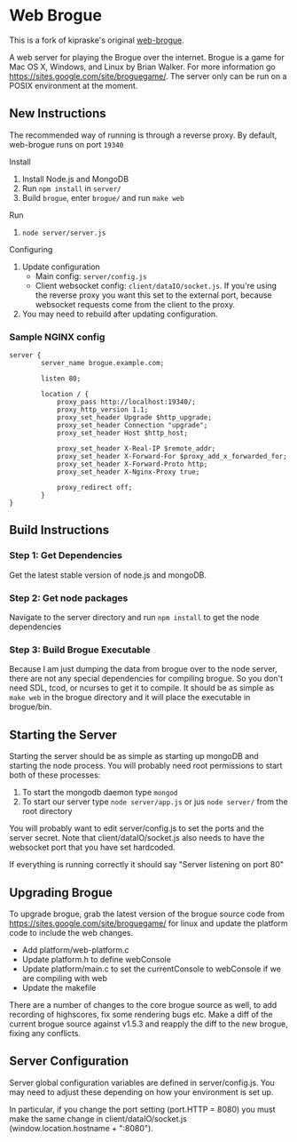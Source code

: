 Web Brogue
==========

This is a fork of kipraske's original [web-brogue](https://github.com/kipraske/web-brogue).

A web server for playing the Brogue over the internet.  Brogue is a game for Mac OS X, Windows, and Linux by Brian Walker.  For more information go https://sites.google.com/site/broguegame/.  The server only can be run on a POSIX environment at the moment.

New Instructions
-----

The recommended way of running is through a reverse proxy. By default, web-brogue
runs on port `19340`

Install

1. Install Node.js and MongoDB
1. Run `npm install` in `server/`
1. Build `brogue`, enter `brogue/` and run `make web`

Run
1. `node server/server.js`

Configuring

1. Update configuration
    - Main config: `server/config.js`
    - Client websocket config: `client/dataIO/socket.js`. If you're using the reverse proxy you want this set to the external port, because websocket requests come from the client to the proxy.
1. You may need to rebuild after updating configuration.

### Sample NGINX config

```nginx
server {
        server_name brogue.example.com;

        listen 80;

        location / {
            proxy_pass http://localhost:19340/;
            proxy_http_version 1.1;
            proxy_set_header Upgrade $http_upgrade;
            proxy_set_header Connection "upgrade";
            proxy_set_header Host $http_host;

            proxy_set_header X-Real-IP $remote_addr;
            proxy_set_header X-Forward-For $proxy_add_x_forwarded_for;
            proxy_set_header X-Forward-Proto http;
            proxy_set_header X-Nginx-Proxy true;

            proxy_redirect off;
        }
}
```

Build Instructions
-----------------------

### Step 1: Get Dependencies ###

Get the latest stable version of node.js and mongoDB.

### Step 2: Get node packages
Navigate to the server directory and run `npm install` to get the node dependencies

### Step 3: Build Brogue Executable ###

Because I am just dumping the data from brogue over to the node server, there are not any special dependencies for compiling brogue.  So you don't need SDL, tcod, or ncurses to get it to compile.  It should be as simple as `make web` in the brogue directory and it will place the executable in brogue/bin.

Starting the Server
----------------------------

Starting the server should be as simple as starting up mongoDB and starting the node process.  You will probably need root permissions to start both of these processes:

1. To start the mongodb daemon type `mongod`
2. To start our server type `node server/app.js` or jus `node server/` from the root directory

You will probably want to edit server/config.js to set the ports and the server secret.
Note that client/dataIO/socket.js also needs to have the websocket port that you have set hardcoded.

If everything is running correctly it should say "Server listening on port 80"

Upgrading Brogue
------------------------------

To upgrade brogue, grab the latest version of the brogue source code from https://sites.google.com/site/broguegame/ for linux and update the platform code to include the web changes.

* Add platform/web-platform.c
* Update platform.h to define webConsole
* Update platform/main.c to set the currentConsole to webConsole if we are compiling with web
* Update the makefile

There are a number of changes to the core brogue source as well, to add recording of highscores, fix some rendering bugs etc. Make a diff of the current brogue source against v1.5.3 and reapply the diff to the new brogue, fixing any conflicts.

Server Configuration
--------------------------------
Server global configuration variables are defined in server/config.js. You may need to adjust these depending on how your environment is set up.

In particular, if you change the port setting (port.HTTP = 8080) you must make the same change in client/dataIO/socket.js (window.location.hostname + ":8080").

